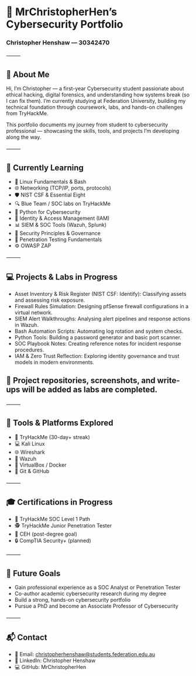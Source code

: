 # 🧠 MrChristopherHen’s Cybersecurity Portfolio

### Christopher Henshaw — 30342470

⸻

## 👋 About Me

Hi, I’m Christopher — a first-year Cybersecurity student passionate about ethical hacking, digital forensics, and understanding how systems break (so I can fix them).
I’m currently studying at Federation University, building my technical foundation through coursework, labs, and hands-on challenges from TryHackMe.

This portfolio documents my journey from student to cybersecurity professional — showcasing the skills, tools, and projects I’m developing along the way.

⸻

## 🧩 Currently Learning
- 🐧 Linux Fundamentals & Bash
- 🌐 Networking (TCP/IP, ports, protocols)
- 🛡️ NIST CSF & Essential Eight
- 🔍 Blue Team / SOC labs on TryHackMe
- 🐍 Python for Cybersecurity
- 🔐 Identity & Access Management (IAM)
- 📊 SIEM & SOC Tools (Wazuh, Splunk)
- 🧱 Security Principles & Governance
- 🧨 Penetration Testing Fundamentals
- ⚙️ OWASP ZAP

⸻

## 💻 Projects & Labs in Progress
- Asset Inventory & Risk Register (NIST CSF: Identify): Classifying assets and assessing risk exposure.
- Firewall Rules Simulation: Designing pfSense firewall configurations in a virtual network.
- SIEM Alert Walkthroughs: Analysing alert pipelines and response actions in Wazuh.
- Bash Automation Scripts: Automating log rotation and system checks.
- Python Tools: Building a password generator and basic port scanner.
- SOC Playbook Notes: Creating reference notes for incident response procedures.
- IAM & Zero Trust Reflection: Exploring identity governance and trust models in modern environments.

## 🧩 Project repositories, screenshots, and write-ups will be added as labs are completed.

⸻

## 🧰 Tools & Platforms Explored
- 🧠 TryHackMe (30-day+ streak)
- 💻 Kali Linux
- 🌐 Wireshark
- 🧱 Wazuh
- 🧩 VirtualBox / Docker
- 🔧 Git & GitHub

⸻

## 🎓 Certifications in Progress
- 🧠 TryHackMe SOC Level 1 Path
- 🕵️ TryHackMe Junior Penetration Tester
- 💼 CEH (post-degree goal)
- 🔒 CompTIA Security+ (planned)

⸻

## 🚀 Future Goals
- Gain professional experience as a SOC Analyst or Penetration Tester
- Co-author academic cybersecurity research during my degree
- Build a strong, hands-on cybersecurity portfolio
- Pursue a PhD and become an Associate Professor of Cybersecurity

⸻

## 📬 Contact

- 📧 Email: christopherhenshaw@students.federation.edu.au
- 🔗 LinkedIn: Christopher Henshaw
- 💻 GitHub: MrChristopherHen
